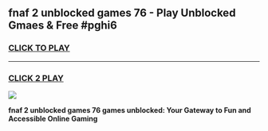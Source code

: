 
## fnaf 2 unblocked games 76 - Play Unblocked Gmaes & Free #pghi6
<h3>
<a href="https://news.freeplayer.one?title=fnaf_2_unblocked_games_76&ref=03M">CLICK TO PLAY</a></h3>
<hr>

<h3>
<a href="https://news.freeplayer.one?title=fnaf_2_unblocked_games_76&ref=03M">CLICK 2 PLAY</a>
  
</h3>

<a href="https://news.freeplayer.one?title=fnaf_2_unblocked_games_76&ref=03M"><img src="https://clearcache.store/games.png"></a>


**fnaf 2 unblocked games 76 games unblocked: Your Gateway to Fun and Accessible Online Gaming**
